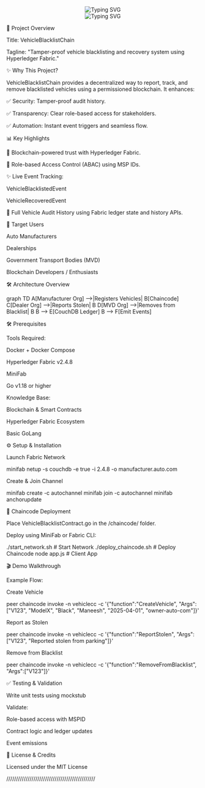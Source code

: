 
<div align="center">
  <img src="https://readme-typing-svg.demolab.com?font=Fira+Code&weight=900&size=22&duration=4000&pause=1000&color=FF007F&background=00000000&center=true&vCenter=true&width=650&height=60&lines=🚗+VEHICLE+BLACKLIST+CHAIN;🌐+Secured+on+Hyperledger+Fabric;🔐+Transparent+%7C+Tamper-Proof+%7C+Decentralized" alt="Typing SVG" />
</div>


<div align="center">
  <img 
    src="https://readme-typing-svg.herokuapp.com?font=Fira+Code&weight=900&size=28&duration=2000&pause=800&color=FF007F&center=true&vCenter=true&width=600&height=60&lines=🚨+VEHICLE+BLACKLIST+CHAIN+🚨;Secure+and+Tamper-proof+Ledger;Powered+by+Blockchain+Technology" 
    alt="Typing SVG" 
  />
</div>



🚗 Project Overview

Title: VehicleBlacklistChain

Tagline: "Tamper-proof vehicle blacklisting and recovery system using Hyperledger Fabric."

✨ Why This Project?

VehicleBlacklistChain provides a decentralized way to report, track, and remove blacklisted vehicles using a permissioned blockchain. It enhances:

✅ Security: Tamper-proof audit history.

✅ Transparency: Clear role-based access for stakeholders.

✅ Automation: Instant event triggers and seamless flow.

📊 Key Highlights

🔗 Blockchain-powered trust with Hyperledger Fabric.

👤 Role-based Access Control (ABAC) using MSP IDs.

✨ Live Event Tracking:

VehicleBlacklistedEvent

VehicleRecoveredEvent

📃 Full Vehicle Audit History using Fabric ledger state and history APIs.

👥 Target Users

Auto Manufacturers

Dealerships

Government Transport Bodies (MVD)

Blockchain Developers / Enthusiasts

🛠 Architecture Overview

graph TD
  A[Manufacturer Org] -->|Registers Vehicles| B[Chaincode]
  C[Dealer Org] -->|Reports Stolen| B
  D[MVD Org] -->|Removes from Blacklist| B
  B --> E[CouchDB Ledger]
  B --> F[Emit Events]

🛠 Prerequisites

Tools Required:

Docker + Docker Compose

Hyperledger Fabric v2.4.8

MiniFab

Go v1.18 or higher

Knowledge Base:

Blockchain & Smart Contracts

Hyperledger Fabric Ecosystem

Basic GoLang

⚙️ Setup & Installation

Launch Fabric Network

minifab netup -s couchdb -e true -i 2.4.8 -o manufacturer.auto.com

Create & Join Channel

minifab create -c autochannel
minifab join -c autochannel
minifab anchorupdate

🧩 Chaincode Deployment

Place VehicleBlacklistContract.go in the /chaincode/ folder.

Deploy using MiniFab or Fabric CLI:

./start_network.sh       # Start Network
./deploy_chaincode.sh    # Deploy Chaincode
node app.js              # Client App

🎬 Demo Walkthrough

Example Flow:

Create Vehicle

peer chaincode invoke -n vehiclecc -c '{"function":"CreateVehicle", "Args":["V123", "ModelX", "Black", "Maneesh", "2025-04-01", "owner-auto-com"]}'

Report as Stolen

peer chaincode invoke -n vehiclecc -c '{"function":"ReportStolen", "Args":["V123", "Reported stolen from parking"]}'

Remove from Blacklist

peer chaincode invoke -n vehiclecc -c '{"function":"RemoveFromBlacklist", "Args":["V123"]}'

✅ Testing & Validation

Write unit tests using mockstub

Validate:

Role-based access with MSPID

Contract logic and ledger updates

Event emissions

📄 License & Credits

Licensed under the MIT License






//////////////////////////////////////////////
